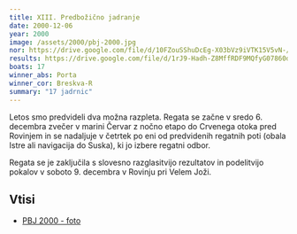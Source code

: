 ```yaml
---
title: XIII. Predbožično jadranje
date: 2000-12-06
year: 2000
image: /assets/2000/pbj-2000.jpg
nor: https://drive.google.com/file/d/10FZouSShuDcEg-X03bVz9iVTK15V5vN-/view?usp=sharing
results: https://drive.google.com/file/d/1rJ9-Hadh-Z8MffRDF9MQfyG07860dLAK/view?usp=sharing
boats: 17
winner_abs: Porta
winner_cor: Breskva-R
summary: "17 jadrnic"
---
```


Letos smo predvideli dva možna razpleta. Regata se začne v sredo 6. decembra zvečer v marini Červar z nočno etapo do Crvenega otoka pred Rovinjem in se nadaljuje v četrtek po eni od predvidenih regatnih poti (obala Istre ali navigacija do Suska), ki jo izbere regatni odbor.

Regata se je zaključila s slovesno razglasitvijo rezultatov in podelitvijo pokalov v soboto 9. decembra v Rovinju pri Velem Joži.

## Vtisi
 - [PBJ 2000 - foto](https://photos.app.goo.gl/iWNH7ks9zx4uhjeKA)
